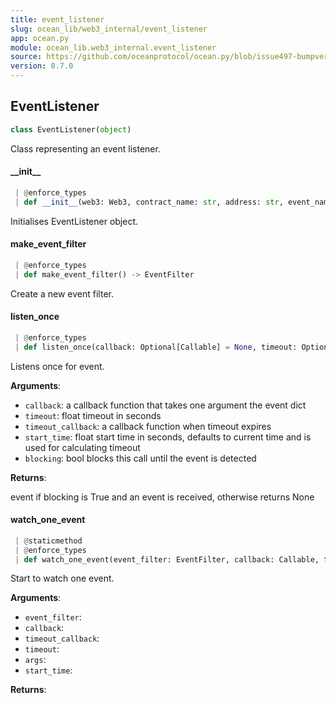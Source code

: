 ```yaml
---
title: event_listener
slug: ocean_lib/web3_internal/event_listener
app: ocean.py
module: ocean_lib.web3_internal.event_listener
source: https://github.com/oceanprotocol/ocean.py/blob/issue497-bumpversion-to-v0.7.0/ocean_lib/web3_internal/event_listener.py
version: 0.7.0
---
```

## EventListener

```python
class EventListener(object)
```

Class representing an event listener.

#### \_\_init\_\_

```python
 | @enforce_types
 | def __init__(web3: Web3, contract_name: str, address: str, event_name: str, args: Optional[list] = None, from_block: Optional[Union[int, str]] = None, to_block: Optional[Union[int, str]] = None, filters: Optional[dict] = None) -> None
```

Initialises EventListener object.

#### make\_event\_filter

```python
 | @enforce_types
 | def make_event_filter() -> EventFilter
```

Create a new event filter.

#### listen\_once

```python
 | @enforce_types
 | def listen_once(callback: Optional[Callable] = None, timeout: Optional[int] = None, timeout_callback: Optional[Callable] = None, start_time: Optional[float] = None, blocking: Optional[bool] = False) -> None
```

Listens once for event.

**Arguments**:

- `callback`: a callback function that takes one argument the event dict
- `timeout`: float timeout in seconds
- `timeout_callback`: a callback function when timeout expires
- `start_time`: float start time in seconds, defaults to current time and is used
for calculating timeout
- `blocking`: bool blocks this call until the event is detected

**Returns**:

event if blocking is True and an event is received, otherwise returns None

#### watch\_one\_event

```python
 | @staticmethod
 | @enforce_types
 | def watch_one_event(event_filter: EventFilter, callback: Callable, timeout_callback: Optional[Callable], timeout: int, args: list, start_time: Optional[int] = None) -> None
```

Start to watch one event.

**Arguments**:

- `event_filter`: 
- `callback`: 
- `timeout_callback`: 
- `timeout`: 
- `args`: 
- `start_time`: 

**Returns**:



